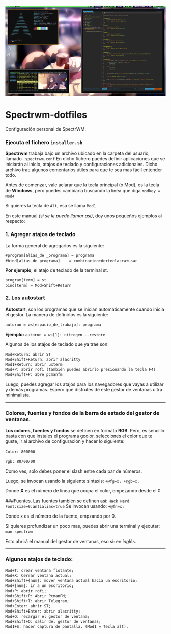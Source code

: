 ![Resultado](https://raw.githubusercontent.com/Svendeer/Spectrwm-dotfiles/main/2021-02-07-121224_1366x768_scrot.png)

# Spectrwm-dotfiles
Configuración personal de SpectrWM.

### Ejecuta el fichero `installer.sh`

**Spectrwm** trabaja bajo un archivo ubicado en la carpeta del usuario, llamado `.spectrwm.conf`
En dicho fichero puedes definir aplicaciones que se iniciarán al inicio, atajos de teclado y configuraciones adicionales.
Dicho archivo trae algunos comentarios útiles para que te sea mas fácil entender todo.

Antes de comenzar, vale aclarar que la tecla principal (o Mod), es la tecla de **Windows**, pero puedes cambiarla buscando la línea que diga
`modkey = Mod4`

Si quieres la tecla de `Alt`, esa se llama `Mod1`

En este manual _(si se le puede llamar así)_, doy unos pequeños ejemplos al respecto:

### 1. Agregar atajos de teclado

La forma general de agregarlos es la siguiente:
~~~
#program[alias_de _programa] = programa
#bind[alias_de_programa]    = combinacion+de+teclas+a+usar
~~~

**Por ejemplo**, el atajo de teclado de la terminal st.
~~~
program[term] = st
bind[term] = Mod+Shift+Return
~~~
### 2. Los autostart

**Autostar**t, son los programas que se inician automáticamente cuando inicia el gestor. La manera de definirlos es la siguiente:

`autorun = ws[espacio_de_trabajo]: programa`

**Ejemplo:**
`autorun = ws[1]: nitrogen --restore`

Algunos de los atajos de teclado que ya trae son:

~~~
Mod+Return: abrir ST
Mod+Shift+Return: abrir alacritty
Mod1+Return: abrir uxterm
Mod+P: abrir rofi (también puedes abrirlo presionando la tecla F4)
Mod+Shift+P: abre pcmanfm
~~~

Luego, puedes agregar los atajos para los navegadores que vayas a utilizar y demás programas. Espero que disfrutes de este gestor de ventanas ultra minimalista.

---
### Colores, fuentes y fondos de la barra de estado del gestor de ventanas.
**Los colores, fuentes y fondos** se definen en formato **RGB**. Pero, es sencillo: basta con que instales el programa gcolor, selecciones el color que te guste, ir al archivo de configuración y hacer lo siguiente:

`Color: 800000`

`rgb: 80/00/00`

Como ves, solo debes poner el slash entre cada par de números.

Luego, se invocan usando la siguiente sintaxis: `+@fg=x; +@gb=x;`

Donde **X** es el número de línea que ocupa el color, empezando desde el 0.

###Fuentes.
Las fuentes también se definen así: `Hack Nerd Font:size=9:antialias=true`
Se invocan usando: `+@fn=x;`

Donde x es el número de la fuente, empzando por 0.

Si quieres profundizar un poco mas, puedes abrir una terminal y ejecutar:
`man spectrwm`

Esto abrirá el manual del gestor de ventanas, eso sí: en _inglés_.

---

### Algunos atajos de teclado:
~~~
Mod+T: crear ventana flotante;
Mod+X: Cerrar ventana actual;
Mod+Shift+{num}: mover ventana actual hacia un escritorio;
Mod+{num}: ir a un escritorio;
Mod+P: abrir rofi;
Mod+Shift+P: Abrir PcmanFM;
Mod+Shift+T: abrir Telegram;
Mod+Enter: abrir ST;
Mod+Shift+Enter: abrir alacritty;
Mod+Q: recargar el gestor de ventana;
Mod+Shift+Q: salir del gestor de ventanas;
Mod1+S: hacer captura de pantalla. (Mod1 = Tecla alt).
~~~
